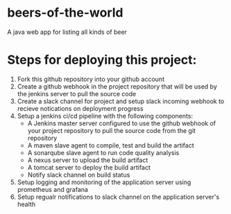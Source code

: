 # beers-of-the-world
A java web app for listing all kinds of beer

Steps for deploying this project:
=================================
1. Fork this github repository into your github account 
2. Create a github webhook in the project repository that will be used by the jenkins server to pull the source code
3. Create a slack channel for project and setup slack incoming webhook to recieve notications on deployment progress
4. Setup a jenkins ci/cd pipeline with the following components:
   - A Jenkins master server configured to use the github webhook of your project repository to pull the source code from the git repository
   - A maven slave agent to compile, test and build the artifact 
   - A sonarqube slave agent to run code quality analysis 
   - A nexus server to upload the build artifact
   - A tomcat server to deploy the build artifact
   - Notify slack channel on build status
5. Setup logging and monitoring of the application server using prometheus and grafana
6. Setup regualr notifications to slack channel on the application server's health 

